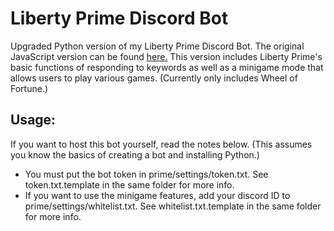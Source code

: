 # Liberty Prime Discord Bot
Upgraded Python version of my Liberty Prime Discord Bot. The original JavaScript version can be found [here.](https://github.com/LambdaGaming/LibertyPrimeDiscordBot) This version includes Liberty Prime's basic functions of responding to keywords as well as a minigame mode that allows users to play various games. (Currently only includes Wheel of Fortune.)

## Usage:
If you want to host this bot yourself, read the notes below. (This assumes you know the basics of creating a bot and installing Python.)

- You must put the bot token in prime/settings/token.txt. See token.txt.template in the same folder for more info.
- If you want to use the minigame features, add your discord ID to prime/settings/whitelist.txt. See whitelist.txt.template in the same folder for more info.
